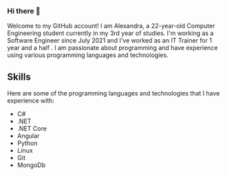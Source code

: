 ### Hi there 👋
Welcome to my GitHub account! I am Alexandra, a 22-year-old Computer Engineering student currently in my 3rd year of studies. I'm working as a Software Engineer since July 2021 and I've worked as an IT Trainer for 1 year and a half . I am passionate about programming and have experience using various programming languages and technologies.

## Skills
Here are some of the programming languages and technologies that I have experience with:

* C#
* .NET
* .NET Core
* Angular
* Python
* Linux
* Git
* MongoDb
